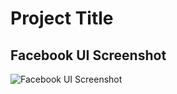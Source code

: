 # Project Title

## Facebook UI Screenshot

![Facebook UI Screenshot](facebook_ui/screenshot/page1.png)


